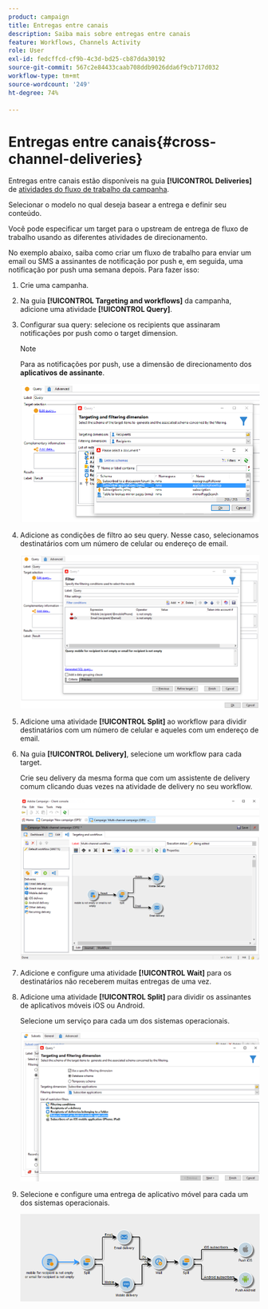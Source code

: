 ```yaml
---
product: campaign
title: Entregas entre canais
description: Saiba mais sobre entregas entre canais
feature: Workflows, Channels Activity
role: User
exl-id: fedcffcd-cf9b-4c3d-bd25-cb87dda30192
source-git-commit: 567c2e84433caab708ddb9026dda6f9cb717d032
workflow-type: tm+mt
source-wordcount: '249'
ht-degree: 74%

---
```


# Entregas entre canais{#cross-channel-deliveries}

Entregas entre canais estão disponíveis na guia **[!UICONTROL Deliveries]** de [atividades do fluxo de trabalho da campanha](campaign-workflows.md).

Selecionar o modelo no qual deseja basear a entrega e definir seu conteúdo.

Você pode especificar um target para o upstream de entrega de fluxo de trabalho usando as diferentes atividades de direcionamento.

No exemplo abaixo, saiba como criar um fluxo de trabalho para enviar um email ou SMS a assinantes de notificação por push e, em seguida, uma notificação por push uma semana depois. Para fazer isso:

1. Crie uma campanha.
1. Na guia **[!UICONTROL Targeting and workflows]** da campanha, adicione uma atividade **[!UICONTROL Query]**.
1. Configurar sua query: selecione os recipients que assinaram notificações por push como o target dimension.

   >[!NOTE]
   >
   >Para as notificações por push, use a dimensão de direcionamento dos **aplicativos de assinante**.

   ![](assets/cross_channel_delivery_1.png)

1. Adicione as condições de filtro ao seu query. Nesse caso, selecionamos destinatários com um número de celular ou endereço de email.

   ![](assets/cross_channel_delivery_2.png)

1. Adicione uma atividade **[!UICONTROL Split]** ao workflow para dividir destinatários com um número de celular e aqueles com um endereço de email.
1. Na guia **[!UICONTROL Delivery]**, selecione um workflow para cada target.

   Crie seu delivery da mesma forma que com um assistente de delivery comum clicando duas vezes na atividade de delivery no seu workflow.

   ![](assets/cross_channel_delivery_3.png)

1. Adicione e configure uma atividade **[!UICONTROL Wait]** para os destinatários não receberem muitas entregas de uma vez.
1. Adicione uma atividade **[!UICONTROL Split]** para dividir os assinantes de aplicativos móveis iOS ou Android.

   Selecione um serviço para cada um dos sistemas operacionais.

   ![](assets/cross_channel_delivery_4.png)

1. Selecione e configure uma entrega de aplicativo móvel para cada um dos sistemas operacionais.

   ![](assets/cross_channel_delivery_5.png)
